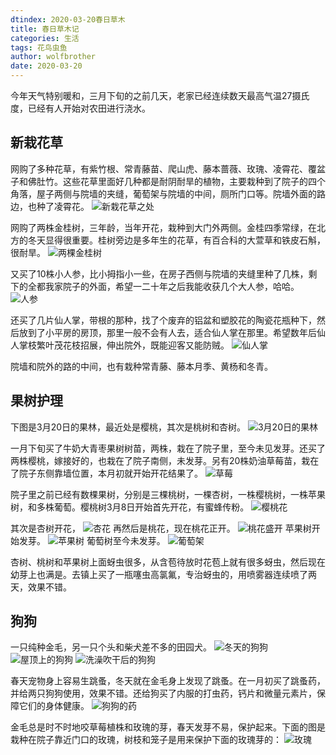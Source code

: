 ```yaml
---
dtindex: 2020-03-20春日草木
title: 春日草木记
categories: 生活
tags: 花鸟虫鱼
author: wolfbrother
date: 2020-03-20 
---
```


今年天气特别暖和，三月下旬的之前几天，老家已经连续数天最高气温27摄氏度，已经有人开始对农田进行浇水。

## 新栽花草

网购了多种花草，有紫竹根、常青藤苗、爬山虎、藤本蔷薇、玫瑰、凌霄花、覆盆子和佛肚竹。这些花草里面好几种都是耐阴耐旱的植物，主要栽种到了院子的四个角落，屋子两侧与院墙的夹缝，葡萄架与院墙的中间，厕所门口等。院墙外面的路边，也种了凌霄花。
![新栽花草之处](/images/20200320-新栽花草之处.jpg)

网购了两株金桂树，三年龄，当年开花，栽种到大门外两侧。金桂四季常绿，在北方的冬天显得很重要。桂树旁边是多年生的花草，有百合科的大萱草和铁皮石斛，很耐旱。
![两棵金桂树](/images/20200324-两棵金桂树.jpg)

又买了10株小人参，比小拇指小一些，在房子西侧与院墙的夹缝里种了几株，剩下的全都我家院子的外面，希望一二十年之后我能收获几个大人参，哈哈。
![人参](/images/20200328-人参.jpg)

还买了几片仙人掌，带根的那种，找了个废弃的铝盆和塑胶花的陶瓷花瓶种下，然后放到了小平房的房顶，那里一般不会有人去，适合仙人掌在那里。希望数年后仙人掌枝繁叶茂花枝招展，伸出院外，既能迎客又能防贼。
![仙人掌](/images/20200328-仙人掌.jpg)

院墙和院外的路的中间，也有栽种常青藤、藤本月季、黄杨和冬青。

## 果树护理

下图是3月20日的果林，最近处是樱桃，其次是桃树和杏树。
![3月20日的果林](/images/20200320-3月20日的果林.jpg)


一月下旬买了牛奶大青枣果树树苗，两株，栽在了院子里，至今未见发芽。还买了两株樱桃，嫁接好的，也栽在了院子南侧，未发芽。另有20株奶油草莓苗，栽在了院子东侧靠墙位置，本月初就开始开花结果了。
![草莓](/images/20200320-草莓.jpg)


院子里之前已经有数棵果树，分别是三棵桃树，一棵杏树，一株樱桃树，一株苹果树，和多株葡萄。樱桃树3月8日开始首先开花，有蜜蜂传粉。
![樱桃花](/images/20200320-樱桃花.jpg)

其次是杏树开花，
![杏花](/images/20200320-杏花.jpg)
再然后是桃花，现在桃花正开。
![桃花盛开](/images/20200320-桃花盛开.jpg)
苹果树开始发芽。
![苹果树](/images/20200320-苹果树.jpg)
葡萄树至今未发芽。
![葡萄架](/images/20200320-葡萄架.jpg)

杏树、桃树和苹果树上面蚜虫很多，从含苞待放时花苞上就有很多蚜虫，然后现在幼芽上也满是。去镇上买了一瓶噻虫高氯氟，专治蚜虫的，用喷雾器连续喷了两天，效果不错。

## 狗狗

一只纯种金毛，另一只个头和柴犬差不多的田园犬。
![冬天的狗狗](/images/20200320-冬天的狗狗.jpg)
![屋顶上的狗狗](/images/20200320-屋顶上的狗狗.jpg)
![洗澡吹干后的狗狗](/images/20200320-洗澡吹干后的狗狗.jpg)

春天宠物身上容易生跳蚤，冬天就在金毛身上发现了跳蚤。在一月初买了跳蚤药，并给两只狗狗使用，效果不错。还给狗买了内服的打虫药，钙片和微量元素片，保障它们的身体健康。
![狗狗的药](/images/20200328-狗狗的药.jpg)

金毛总是时不时地咬草莓植株和玫瑰的芽，春天发芽不易，保护起来。下面的图是栽种在院子靠近门口的玫瑰，树枝和笼子是用来保护下面的玫瑰芽的：
![玫瑰](/images/20200328-玫瑰.jpg)


